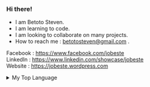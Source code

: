 ### Hi there!

- I am Betoto Steven.
- I am learning to code.
- I am looking to collaborate on many projects.
- How to reach me : betotosteven@gmail.com .

Facebook : https://www.facebook.com/jobeste<br>
LinkedIn : https://www.linkedin.com/showcase/jobeste<br>
Website : https://jobeste.wordpress.com<br>

<details>
<summary>My Top Language</summary>
<br>

| Rank | Languages  |
|-----:|------------|
|     1| HTML       |
|     2| CSS        |
|     3| JavaScript |
|     4| SQL        |

</details>
